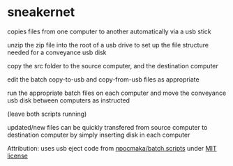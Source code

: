 sneakernet
===

copies files from one computer to another automatically via a usb stick

unzip the zip file into the root of a usb drive to set up the file structure needed for a conveyance usb disk

copy the src folder to the source computer, and the destination computer

edit the batch copy-to-usb and copy-from-usb files as appropriate 

run the appropriate batch files on each computer and move the conveyance usb disk between computers as instructed

(leave both scripts running)

updated/new files can be quickly transfered from source computer to destination computer by simply inserting disk in each computer

Attribution: uses usb eject code from  [npocmaka/batch.scripts](https://github.com/npocmaka/batch.scripts/blob/master/hybrids/jscript/ejectjs.bat) under [MIT license](https://github.com/npocmaka/batch.scripts/blob/master/LICENSE)

